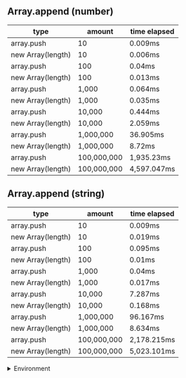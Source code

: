 ## Array.append (number)

|type|amount|time elapsed|
|-|-|-|
array.push|10|0.009ms
new Array(length)|10|0.006ms
array.push|100|0.04ms
new Array(length)|100|0.013ms
array.push|1,000|0.064ms
new Array(length)|1,000|0.035ms
array.push|10,000|0.444ms
new Array(length)|10,000|2.059ms
array.push|1,000,000|36.905ms
new Array(length)|1,000,000|8.72ms
array.push|100,000,000|1,935.23ms
new Array(length)|100,000,000|4,597.047ms
## Array.append (string)

|type|amount|time elapsed|
|-|-|-|
array.push|10|0.009ms
new Array(length)|10|0.019ms
array.push|100|0.095ms
new Array(length)|100|0.01ms
array.push|1,000|0.04ms
new Array(length)|1,000|0.017ms
array.push|10,000|7.287ms
new Array(length)|10,000|0.168ms
array.push|1,000,000|96.167ms
new Array(length)|1,000,000|8.634ms
array.push|100,000,000|2,178.215ms
new Array(length)|100,000,000|5,023.101ms


<details>
<summary>Environment</summary>

* __Machine:__ linux x64 | 2 vCPUs | 6.8GB Mem
* __Run:__ Sun Sep 24 2023 10:51:22 GMT+0000 (Coordinated Universal Time)
</details>

